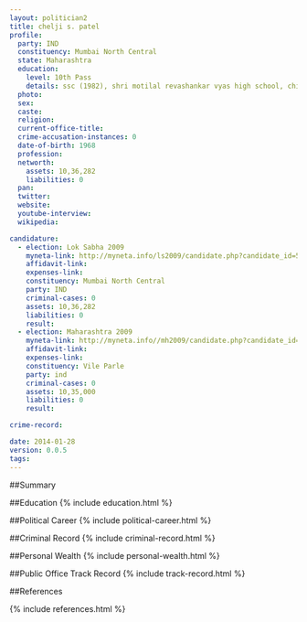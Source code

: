 ```yaml
---
layout: politician2
title: chelji s. patel
profile: 
  party: IND
  constituency: Mumbai North Central
  state: Maharashtra
  education: 
    level: 10th Pass
    details: ssc (1982), shri motilal revashankar vyas high school, chitroda, dist. sabarkantha
  photo: 
  sex: 
  caste: 
  religion: 
  current-office-title: 
  crime-accusation-instances: 0
  date-of-birth: 1968
  profession: 
  networth: 
    assets: 10,36,282
    liabilities: 0
  pan: 
  twitter: 
  website: 
  youtube-interview: 
  wikipedia: 

candidature: 
  - election: Lok Sabha 2009
    myneta-link: http://myneta.info/ls2009/candidate.php?candidate_id=5444
    affidavit-link: 
    expenses-link: 
    constituency: Mumbai North Central 
    party: IND
    criminal-cases: 0
    assets: 10,36,282
    liabilities: 0
    result:  
  - election: Maharashtra 2009
    myneta-link: http://myneta.info//mh2009/candidate.php?candidate_id=241
    affidavit-link: 
    expenses-link: 
    constituency: Vile Parle 
    party: ind
    criminal-cases: 0
    assets: 10,35,000
    liabilities: 0
    result:  

crime-record: 

date: 2014-01-28
version: 0.0.5
tags: 
---
```

##Summary


##Education
{% include education.html %}


##Political Career
{% include political-career.html %}


##Criminal Record
{% include criminal-record.html %}


##Personal Wealth
{% include personal-wealth.html %}


##Public Office Track Record
{% include track-record.html %}


##References


{% include references.html %}